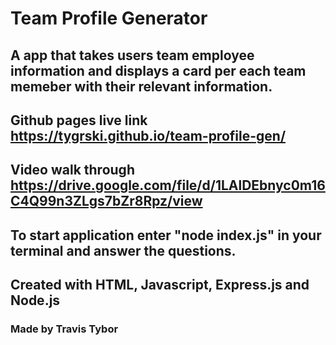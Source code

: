 # Team Profile Generator

## A app that takes users team employee information and displays a card per each team memeber with their relevant information.

## Github pages live link https://tygrski.github.io/team-profile-gen/
## Video walk through https://drive.google.com/file/d/1LAlDEbnyc0m16C4Q99n3ZLgs7bZr8Rpz/view

## To start application enter "node index.js" in your terminal and answer the questions.


## Created with HTML, Javascript, Express.js and Node.js

### Made by Travis Tybor
